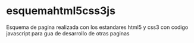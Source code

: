 # esquemahtml5css3js
Esquema de pagina realizada con los estandares html5 y css3 con codigo javascript para gua de desarrollo de otras paginas
